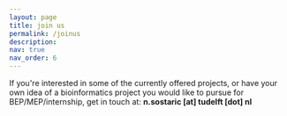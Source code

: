 ```yaml
---
layout: page
title: join us
permalink: /joinus
description: 
nav: true
nav_order: 6
---
```


If you're interested in some of the currently offered projects, or have your own idea of a bioinformatics project you would like to pursue for BEP/MEP/internship, get in touch at: <b>n.sostaric [at] tudelft [dot] nl</b>

